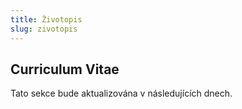 ```yaml
---
title: Životopis
slug: zivotopis
---
```


## Curriculum Vitae

Tato sekce bude aktualizována v následujících dnech.